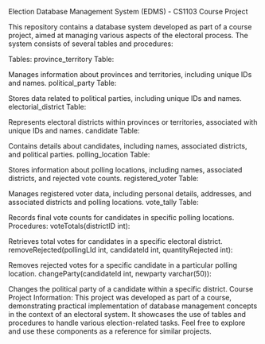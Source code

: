 Election Database Management System (EDMS) - CS1103 Course Project

This repository contains a database system developed as part of a course project, aimed at managing various aspects of the electoral process. The system consists of several tables and procedures:

Tables:
province_territory Table:

Manages information about provinces and territories, including unique IDs and names.
political_party Table:

Stores data related to political parties, including unique IDs and names.
electorial_district Table:

Represents electoral districts within provinces or territories, associated with unique IDs and names.
candidate Table:

Contains details about candidates, including names, associated districts, and political parties.
polling_location Table:

Stores information about polling locations, including names, associated districts, and rejected vote counts.
registered_voter Table:

Manages registered voter data, including personal details, addresses, and associated districts and polling locations.
vote_tally Table:

Records final vote counts for candidates in specific polling locations.
Procedures:
voteTotals(districtID int):

Retrieves total votes for candidates in a specific electoral district.
removeRejected(pollingLId int, candidateId int, quantityRejected int):

Removes rejected votes for a specific candidate in a particular polling location.
changeParty(candidateId int, newparty varchar(50)):

Changes the political party of a candidate within a specific district.
Course Project Information:
This project was developed as part of a course, demonstrating practical implementation of database management concepts in the context of an electoral system. It showcases the use of tables and procedures to handle various election-related tasks. Feel free to explore and use these components as a reference for similar projects.



